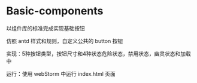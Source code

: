 # Basic-components
以组件库的标准完成实现基础按钮

仿照 antd 样式和规则，自定义公共的 button 按钮 

实现：5种按钮类型，按钮尺寸和4种状态危险状态，禁用状态，幽灵状态和加载中

运行：使用 webStorm 中运行 index.html 页面
